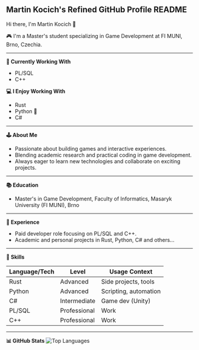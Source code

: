 ## Martin Kocich's Refined GitHub Profile README

Hi there, I'm Martin Kocich 👋

🎮 I'm a Master's student specializing in Game Development at FI MUNI, Brno, Czechia.

---

**💼 Currently Working With**
- PL/SQL
- C++

**💻 I Enjoy Working With**
- Rust
- Python 🐍
- C#

---

**🕹️ About Me**
- Passionate about building games and interactive experiences.
- Blending academic research and practical coding in game development.
- Always eager to learn new technologies and collaborate on exciting projects.

---

**📚 Education**
- Master's in Game Development, Faculty of Informatics, Masaryk University (FI MUNI), Brno

---

**🚀 Experience**
- Paid developer role focusing on PL/SQL and C++.
- Academic and personal projects in Rust, Python, C# and others...

---

**🔧 Skills**

| Language/Tech | Level         | Usage Context         |
|---------------|--------------|----------------------|
| Rust          | Advanced     | Side projects, tools |
| Python        | Advanced     | Scripting, automation|
| C#            | Intermediate | Game dev (Unity)     |
| PL/SQL        | Professional | Work                 |
| C++           | Professional | Work                 |

---

**📊 GitHub Stats**
![Top Languages](https://github-readme-stats-komatrich.vercel.app/api/top-langs/?username=komatrich&hide=html&layout=compact)
